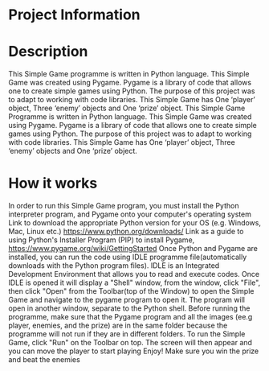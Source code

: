 # Project Information
# Description

This Simple Game programme is written in Python language. This Simple Game was created using Pygame. Pygame is a library of code that allows one to create simple games using Python. The purpose of this project was to adapt to working with code libraries. This Simple Game has  One ‘player’ object, Three ‘enemy’ objects and One ‘prize’ object.
This Simple Game Programme is written in Python language. This Simple Game was created using Pygame. Pygame is a library of code that allows one to create simple games using Python. The purpose of this project was to adapt to working with code libraries. This Simple Game has  One ‘player’ object, Three ‘enemy’ objects and One ‘prize’ object.

# How it works

In order to run this Simple Game program, you must install the Python interpreter program, and Pygame onto your computer's operating system
Link to download the appropriate Python version for your OS (e.g. Windows, Mac, Linux etc.) https://www.python.org/downloads/
Link as a guide to using Python's Installer Program (PIP) to install Pygame, https://www.pygame.org/wiki/GettingStarted
Once Python and Pygame are installed, you can run the code using IDLE programme file(automatically downloads with the Python program files). IDLE is an Integrated Development Environment that allows you to read and execute codes.
Once IDLE is opened it will display a "Shell" window, from the window, click "File", then click "Open" from the Toolbar(top of the Window) to open the Simple Game and navigate to the pygame program to open it. The program will open in another window, separate to the Python shell.
Before running the programme, make sure that the Pygame program and all the images (ee.g player, enemies, and the prize) are in the same folder because the programme will not run if they are in different folders.
To run the Simple Game, click "Run" on the Toolbar on top. The screen will then appear and you can move the player to start playing
Enjoy! Make sure you win the prize and beat the enemies
